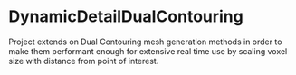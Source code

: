 # DynamicDetailDualContouring
Project extends on Dual Contouring mesh generation methods in order to make them performant enough for extensive real time use by scaling voxel size with distance from point of interest.

